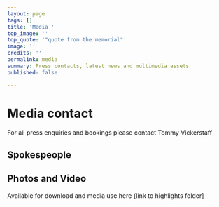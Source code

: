 ```yaml
---
layout: page
tags: []
title: 'Media '
top_image: ''
top_quote: '"quote from the memorial"'
image: ''
credits: ''
permalink: media
summary: Press contacts, latest news and multimedia assets
published: false

---
```

# Media contact

For all press enquiries and bookings please contact Tommy Vickerstaff

## Spokespeople 

## Photos and Video

Available for download and media use here {link to highlights folder\]